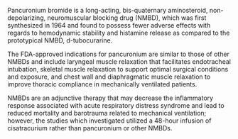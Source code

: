 Pancuronium bromide is a long-acting, bis-quaternary aminosteroid, non-depolarizing, neuromuscular blocking drug (NMBD), which was first synthesized in 1964 and found to possess fewer adverse effects with regards to hemodynamic stability and histamine release as compared to the prototypical NMBD, d-tubocurarine.

The FDA-approved indications for pancuronium are similar to those of other NMBDs and include laryngeal muscle relaxation that facilitates endotracheal intubation, skeletal muscle relaxation to support optimal surgical conditions and exposure, and chest wall and diaphragmatic muscle relaxation to improve thoracic compliance in mechanically ventilated patients.

NMBDs are an adjunctive therapy that may decrease the inflammatory response associated with acute respiratory distress syndrome and lead to reduced mortality and barotrauma related to mechanical ventilation; however, the studies which investigated utilized a 48-hour infusion of cisatracurium rather than pancuronium or other NMBDs.